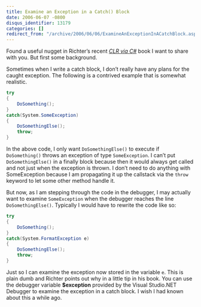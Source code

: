 ```yaml
---
title: Examine an Exception in a Catch() Block
date: 2006-06-07 -0800
disqus_identifier: 13179
categories: []
redirect_from: "/archive/2006/06/06/ExamineAnExceptionInACatchBlock.aspx/"
---
```


Found a useful nugget in Richter’s recent [*CLR via
C\#*](http://www.microsoft.com/MSPress/books/6522.asp "CLR via C# Second Edition")
book I want to share with you. But first some background.

Sometimes when I write a catch block, I don’t really have any plans for
the caught exception. The following is a contrived example that is
somewhat realistic.

```csharp
try
{
    DoSomething();
}
catch(System.SomeException)
{
    DoSomethingElse();
    throw;
}
```

In the above code, I only want `DoSomethingElse()` to execute if
`DoSomething()` throws an exception of type `SomeException`. I can’t put
`DoSomethingElse()` in a finally block because then it would always get
called and not just when the exception is thrown. I don’t need to do
anything with SomeException because I am propagating it up the callstack
via the `throw` keyword to let some other method handle it.

But now, as I am stepping through the code in the debugger, I may
actually want to examine `SomeException` when the debugger reaches the
line `DoSomethingElse()`. Typically I would have to rewrite the code
like so:

```csharp
try
{
    DoSomething();
}
catch(System.FormatException e)
{
    DoSomethingElse();
    throw;
}
```

Just so I can examine the exception now stored in the variable `e`. This
is plain dumb and Richter points out why in a little tip in his book.
You can use the debugger variable **\$exception** provided by the Visual
Studio.NET Debugger to examine the exception in a catch block. I wish I
had known about this a while ago.

